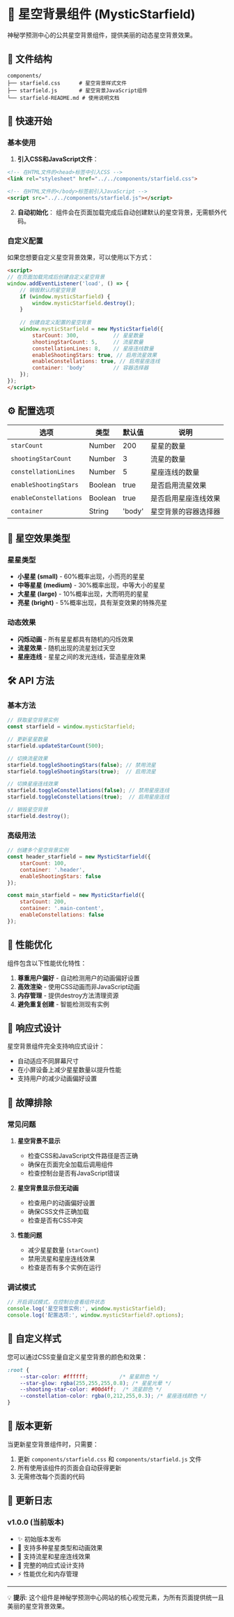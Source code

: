 # 🌟 星空背景组件 (MysticStarfield)

神秘学预测中心的公共星空背景组件，提供美丽的动态星空背景效果。

## 📁 文件结构

```
components/
├── starfield.css      # 星空背景样式文件
├── starfield.js       # 星空背景JavaScript组件
└── starfield-README.md # 使用说明文档
```

## 🚀 快速开始

### 基本使用

1. **引入CSS和JavaScript文件**：
```html
<!-- 在HTML文件的<head>标签中引入CSS -->
<link rel="stylesheet" href="../../components/starfield.css">

<!-- 在HTML文件的</body>标签前引入JavaScript -->
<script src="../../components/starfield.js"></script>
```

2. **自动初始化**：
组件会在页面加载完成后自动创建默认的星空背景，无需额外代码。

### 自定义配置

如果您想要自定义星空背景效果，可以使用以下方式：

```html
<script>
// 在页面加载完成后创建自定义星空背景
window.addEventListener('load', () => {
    // 销毁默认的星空背景
    if (window.mysticStarfield) {
        window.mysticStarfield.destroy();
    }
    
    // 创建自定义配置的星空背景
    window.mysticStarfield = new MysticStarfield({
        starCount: 300,           // 星星数量
        shootingStarCount: 5,     // 流星数量
        constellationLines: 8,    // 星座连线数量
        enableShootingStars: true, // 启用流星效果
        enableConstellations: true, // 启用星座连线
        container: 'body'         // 容器选择器
    });
});
</script>
```

## ⚙️ 配置选项

| 选项 | 类型 | 默认值 | 说明 |
|-----|------|--------|------|
| `starCount` | Number | 200 | 星星的数量 |
| `shootingStarCount` | Number | 3 | 流星的数量 |
| `constellationLines` | Number | 5 | 星座连线的数量 |
| `enableShootingStars` | Boolean | true | 是否启用流星效果 |
| `enableConstellations` | Boolean | true | 是否启用星座连线效果 |
| `container` | String | 'body' | 星空背景的容器选择器 |

## 🎨 星空效果类型

### 星星类型
- **小星星 (small)** - 60%概率出现，小而亮的星星
- **中等星星 (medium)** - 30%概率出现，中等大小的星星
- **大星星 (large)** - 10%概率出现，大而明亮的星星
- **亮星 (bright)** - 5%概率出现，具有渐变效果的特殊亮星

### 动态效果
- **闪烁动画** - 所有星星都具有随机的闪烁效果
- **流星效果** - 随机出现的流星划过天空
- **星座连线** - 星星之间的发光连线，营造星座效果

## 🛠️ API 方法

### 基本方法

```javascript
// 获取星空背景实例
const starfield = window.mysticStarfield;

// 更新星星数量
starfield.updateStarCount(500);

// 切换流星效果
starfield.toggleShootingStars(false); // 禁用流星
starfield.toggleShootingStars(true);  // 启用流星

// 切换星座连线效果
starfield.toggleConstellations(false); // 禁用星座连线
starfield.toggleConstellations(true);  // 启用星座连线

// 销毁星空背景
starfield.destroy();
```

### 高级用法

```javascript
// 创建多个星空背景实例
const header_starfield = new MysticStarfield({
    starCount: 100,
    container: '.header',
    enableShootingStars: false
});

const main_starfield = new MysticStarfield({
    starCount: 200,
    container: '.main-content',
    enableConstellations: false
});
```

## 🎯 性能优化

组件包含以下性能优化特性：

1. **尊重用户偏好** - 自动检测用户的动画偏好设置
2. **高效渲染** - 使用CSS动画而非JavaScript动画
3. **内存管理** - 提供destroy方法清理资源
4. **避免重复创建** - 智能检测现有实例

## 📱 响应式设计

星空背景组件完全支持响应式设计：

- 自动适应不同屏幕尺寸
- 在小屏设备上减少星星数量以提升性能
- 支持用户的减少动画偏好设置

## 🔧 故障排除

### 常见问题

1. **星空背景不显示**
   - 检查CSS和JavaScript文件路径是否正确
   - 确保在页面完全加载后调用组件
   - 检查控制台是否有JavaScript错误

2. **星空背景显示但无动画**
   - 检查用户的动画偏好设置
   - 确保CSS文件正确加载
   - 检查是否有CSS冲突

3. **性能问题**
   - 减少星星数量 (`starCount`)
   - 禁用流星和星座连线效果
   - 检查是否有多个实例在运行

### 调试模式

```javascript
// 开启调试模式，在控制台查看组件状态
console.log('星空背景实例:', window.mysticStarfield);
console.log('配置选项:', window.mysticStarfield?.options);
```

## 🎨 自定义样式

您可以通过CSS变量自定义星空背景的颜色和效果：

```css
:root {
    --star-color: #ffffff;          /* 星星颜色 */
    --star-glow: rgba(255,255,255,0.8); /* 星星光晕 */
    --shooting-star-color: #00d4ff;  /* 流星颜色 */
    --constellation-color: rgba(0,212,255,0.3); /* 星座连线颜色 */
}
```

## 🔄 版本更新

当更新星空背景组件时，只需要：

1. 更新 `components/starfield.css` 和 `components/starfield.js` 文件
2. 所有使用该组件的页面会自动获得更新
3. 无需修改每个页面的代码

## 📝 更新日志

### v1.0.0 (当前版本)
- ✨ 初始版本发布
- 🌟 支持多种星星类型和动画效果
- 🚀 支持流星和星座连线效果
- 📱 完整的响应式设计支持
- ⚡ 性能优化和内存管理

---

💡 **提示**: 这个组件是神秘学预测中心网站的核心视觉元素，为所有页面提供统一且美丽的星空背景效果。 